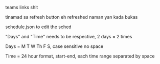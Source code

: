 teams links shit

tinamad sa refresh button eh refreshed naman yan kada bukas

schedule.json to edit the sched

"Days" and "Time" needs to be respective, 2 days = 2 times

Days = M T W Th F S, case sensitive no space

Time = 24 hour format, start-end, each time range separated by space
